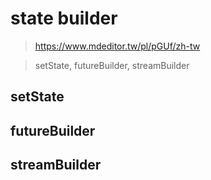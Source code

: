 # state builder
> https://www.mdeditor.tw/pl/pGUf/zh-tw

> setState, futureBuilder, streamBuilder


## setState

## futureBuilder

## streamBuilder

